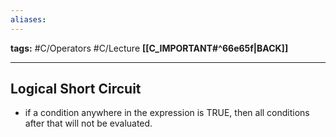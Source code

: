 ```yaml
---
aliases:
---
```

**tags:** #C/Operators #C/Lecture 
**[[C_IMPORTANT#^66e65f|BACK]]**

---
## Logical Short Circuit
- if a condition anywhere in the expression is TRUE, then all conditions after that will not be evaluated.